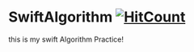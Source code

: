 # SwiftAlgorithm [![HitCount](http://hits.dwyl.com/Odyflame/Odyflame/SwiftAlgorithm.svg)](http://hits.dwyl.com/Odyflame/Odyflame/SwiftAlgorithm)
this is my swift Algorithm Practice!

